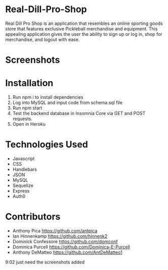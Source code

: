 # Real-Dill-Pro-Shop
Real Dill Pro Shop is an application that resembles an online sporting goods store that features exclusive Pickleball merchandise and equipment. This appealing application gives the user the ability to sign up or log in, shop for merchandise, and logout with ease.

# Screenshots

# Installation

1. Run npm i to install dependencies
2. Log into MySQL and input code from schema.sql file
3. Run npm start
4. Test the backend database in Insomnia Core via GET and POST requests.
5. Open in Heroku

# Technologies Used
* Javascript
* CSS
* Handlebars
* JSON
* MySQL
* Sequelize
* Express
* Auth0

# Contributors

* Anthony Pica https://github.com/antpica
* Ian Hinnenkamp https://github.com/hinnenk2
* Dominick Confessore https://github.com/domconf
* Dominica Purcell https://github.com/Dominica-E-Purcell
* Anthony DeMatteo https://github.com/AntDeMatteo1





9:02
just need the screenshots added